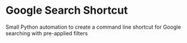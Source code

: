 # Google Search Shortcut

Small Python automation to create a command line shortcut for Google searching with pre-applied filters
